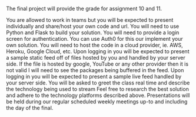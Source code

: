 The final project will provide the grade for assignment 10 and 11. 

You are allowed to work in teams but you will be expected to present individually and share/host your own code and url.
You will need to use Python and Flask to build your solution.
You will need to provide a login screen for authentication.
You can use Auth0 for this our implement your own solution.
You will need to host the code in a cloud provider, ie. AWS, Heroku, Google Cloud, etc.
Upon logging in you will be expected to present a sample static feed off of files hosted by you and handled by your server side.
If the file is hosted by google, YouTube or any other provider then it is not valid
I will need to see the packages being buffered in the feed.
Upon logging in you will be expected to present a sample live feed handled by your server side.
You will be asked to greet the class real time and describe the technology being used to stream
Feel free to research the best solution and adhere to the technology platforms described above.
Presentations will be held during our regular scheduled weekly meetings up-to and including the day of the final.